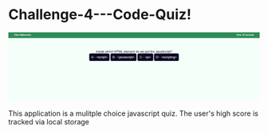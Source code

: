 # Challenge-4---Code-Quiz!
![alt text](image.png)

This application is a mulitple choice javascript quiz.
The user's high score is tracked via local storage